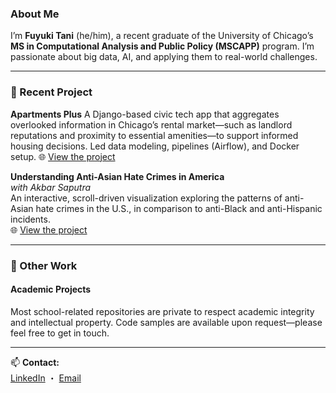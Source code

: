 ### About Me 
I’m **Fuyuki Tani** (he/him), a recent graduate of the University of Chicago’s **MS in Computational Analysis and Public Policy (MSCAPP)** program. I’m passionate about big data, AI, and applying them to real-world challenges.

---

### 🔬 Recent Project
**Apartments Plus**
A Django-based civic tech app that aggregates overlooked information in Chicago’s rental market—such as landlord reputations and proximity to essential amenities—to support informed housing decisions. Led data modeling, pipelines (Airflow), and Docker setup.
🌐 [View the project](https://github.com/uchicago-capp-30320/apt-plus)


**Understanding Anti-Asian Hate Crimes in America**  
*with Akbar Saputra*  
An interactive, scroll-driven visualization exploring the patterns of anti-Asian hate crimes in the U.S., in comparison to anti-Black and anti-Hispanic incidents.  
🌐 [View the project](https://github.com/fuyukitn/asian-hate-visualization)

---

### 📌 Other Work
#### Academic Projects  
Most school-related repositories are private to respect academic integrity and intellectual property. Code samples are available upon request—please feel free to get in touch.

---

📫 **Contact:**  
[LinkedIn](https://www.linkedin.com/in/fuyukitani/) ・ [Email](fuyukitani@gmail.com)
